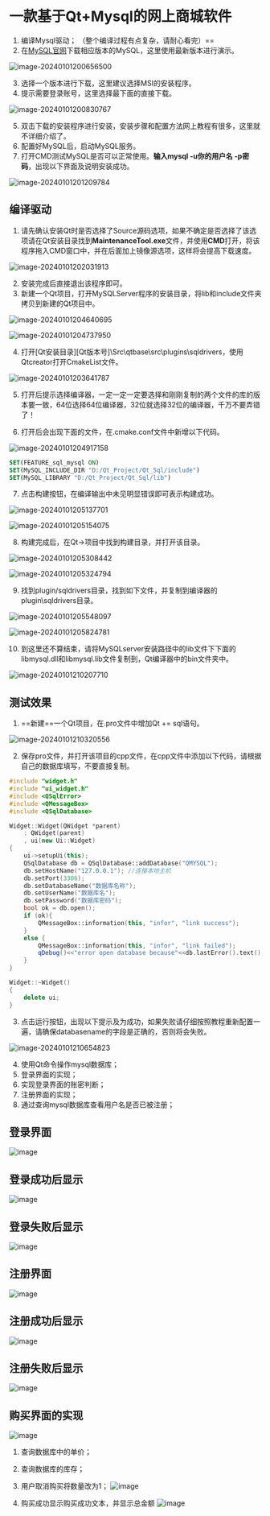 # 一款基于Qt+Mysql的网上商城软件
1. 编译Mysql驱动；
（整个编译过程有点复杂，请耐心看完）==
2.   在[MySQL官网](https://dev.mysql.com/downloads/mysql/)下载相应版本的MySQL，这里使用最新版本进行演示。

![image-20240101200656500](https://gitee.com/minghenjiujie/picgo-md/raw/master/image-20240101200656500.png)

3.   选择一个版本进行下载，这里建议选择MSI的安装程序。
4.   提示需要登录账号，这里选择最下面的直接下载。

![image-20240101200830767](https://gitee.com/minghenjiujie/picgo-md/raw/master/image-20240101200830767.png)

5.   双击下载的安装程序进行安装，安装步骤和配置方法网上教程有很多，这里就不详细介绍了。
6.   配置好MySQL后，启动MySQL服务。
7.   打开CMD测试MySQL是否可以正常使用。**输入mysql -u你的用户名 -p密码**，出现以下界面及说明安装成功。

![image-20240101201209784](https://gitee.com/minghenjiujie/picgo-md/raw/master/image-20240101201209784.png)



## 编译驱动

1.   请先确认安装Qt时是否选择了Source源码选项，如果不确定是否选择了该选项请在Qt安装目录找到**MaintenanceTool.exe**文件，并使用**CMD**打开，将该程序拖入CMD窗口中，并在后面加上镜像源选项，这样将会提高下载速度。

![image-20240101202031913](https://gitee.com/minghenjiujie/picgo-md/raw/master/image-20240101202031913.png)

2.   安装完成后直接退出该程序即可。
3.   新建一个Qt项目，打开MySQLServer程序的安装目录，将lib和include文件夹拷贝到新建的Qt项目中。

![image-20240101204640695](https://gitee.com/minghenjiujie/picgo-md/raw/master/image-20240101204640695.png)

![image-20240101204737950](https://gitee.com/minghenjiujie/picgo-md/raw/master/image-20240101204737950.png)

4.   打开[Qt安装目录]\[Qt版本号]\Src\qtbase\src\plugins\sqldrivers，使用Qtcreator打开CmakeList文件。

![image-20240101203641787](https://gitee.com/minghenjiujie/picgo-md/raw/master/image-20240101203641787.png)

5.   打开后提示选择编译器，一定一定一定要选择和刚刚复制的两个文件的库的版本要一致，64位选择64位编译器，32位就选择32位的编译器，千万不要弄错了！

6.   打开后会出现下面的文件，在.cmake.conf文件中新增以下代码。

![image-20240101204917158](https://gitee.com/minghenjiujie/picgo-md/raw/master/image-20240101204917158.png)

```cmake
SET(FEATURE_sql_mysql ON)
SET(MySQL_INCLUDE_DIR "D:/Qt_Project/Qt_Sql/include")
SET(MySQL_LIBRARY "D:/Qt_Project/Qt_Sql/lib")
```

7.   点击构建按钮，在编译输出中未见明显错误即可表示构建成功。

![image-20240101205137701](https://gitee.com/minghenjiujie/picgo-md/raw/master/image-20240101205137701.png)

![image-20240101205154075](https://gitee.com/minghenjiujie/picgo-md/raw/master/image-20240101205154075.png)

8.   构建完成后，在Qt->项目中找到构建目录，并打开该目录。

![image-20240101205308442](https://gitee.com/minghenjiujie/picgo-md/raw/master/image-20240101205308442.png)

![image-20240101205324794](https://gitee.com/minghenjiujie/picgo-md/raw/master/image-20240101205324794.png)

9.   找到plugin/sqldrivers目录，找到如下文件，并复制到编译器的plugin\sqldrivers目录。

![image-20240101205548097](https://gitee.com/minghenjiujie/picgo-md/raw/master/image-20240101205548097.png)

![image-20240101205824781](https://gitee.com/minghenjiujie/picgo-md/raw/master/image-20240101205824781.png)

10.   到这里还不算结束，请将MySQLserver安装路径中的lib文件下下面的libmysql.dll和libmysql.lib文件复制到，Qt编译器中的bin文件夹中。

![image-20240101210207710](https://gitee.com/minghenjiujie/picgo-md/raw/master/image-20240101210207710.png)

## 测试效果

1.   ==新建==一个Qt项目，在.pro文件中增加Qt += sql语句。

![image-20240101210320556](https://gitee.com/minghenjiujie/picgo-md/raw/master/image-20240101210320556.png)

2.   保存pro文件，并打开该项目的cpp文件，在cpp文件中添加以下代码，请根据自己的数据库填写，不要直接复制。

```cpp
#include "widget.h"
#include "ui_widget.h"
#include <QSqlError>
#include <QMessageBox>
#include <QSqlDatabase>

Widget::Widget(QWidget *parent)
    : QWidget(parent)
    , ui(new Ui::Widget)
{
    ui->setupUi(this);
    QSqlDatabase db = QSqlDatabase::addDatabase("QMYSQL");
    db.setHostName("127.0.0.1"); //连接本地主机
    db.setPort(3306);
    db.setDatabaseName("数据库名称");
    db.setUserName("数据库名");
    db.setPassword("数据库密码");
    bool ok = db.open();
    if (ok){
        QMessageBox::information(this, "infor", "link success");
    }
    else {
        QMessageBox::information(this, "infor", "link failed");
        qDebug()<<"error open database because"<<db.lastError().text();
    }
}

Widget::~Widget()
{
    delete ui;
}
```

3.   点击运行按钮，出现以下提示及为成功，如果失败请仔细按照教程重新配置一遍，请确保databasename的字段是正确的，否则将会失败。

![image-20240101210654823](https://gitee.com/minghenjiujie/picgo-md/raw/master/image-20240101210654823.png)

4. 使用Qt命令操作mysql数据库；
5. 登录界面的实现；
6. 实现登录界面的账密判断；
7. 注册界面的实现；
8. 通过查询mysql数据库查看用户名是否已被注册；

## 登录界面
![image](https://github.com/Johnbulte/Qt_Emarket/assets/39647360/ce727885-e7ef-41c3-88bb-3c775430450a)

## 登录成功后显示
![image](https://github.com/Johnbulte/Qt_Emarket/assets/39647360/8ff277fc-56e7-49bc-bb35-61f50f59a556)

## 登录失败后显示
![image](https://github.com/Johnbulte/Qt_Emarket/assets/39647360/c1879116-b6b4-40c2-bbe0-377e5ee0e6e2)

## 注册界面
![image](https://github.com/Johnbulte/Qt_Emarket/assets/39647360/8ea28247-e7e5-4abf-b3bc-e85aeb69f525)

## 注册成功后显示
![image](https://github.com/Johnbulte/Qt_Emarket/assets/39647360/8fe1990c-d4e5-46a0-9a62-5c1d2d230f27)

## 注册失败后显示
![image](https://github.com/Johnbulte/Qt_Emarket/assets/39647360/47e0acbb-1787-4dda-a9ea-15a6c98119ec)

## 购买界面的实现
![image](https://github.com/Johnbulte/Qt_Emarket/assets/39647360/a2014f27-a635-4932-9c17-01044d708352)
1. 查询数据库中的单价；
2. 查询数据库的库存；
3. 用户取消购买将数量改为1；
   ![image](https://github.com/Johnbulte/Qt_Emarket/assets/39647360/7875612d-fae8-43b9-a936-e1401366e5e6)

4. 购买成功显示购买成功文本，并显示总金额
![image](https://github.com/Johnbulte/Qt_Emarket/assets/39647360/be309e64-c307-4955-bb65-7eab27e99520)




